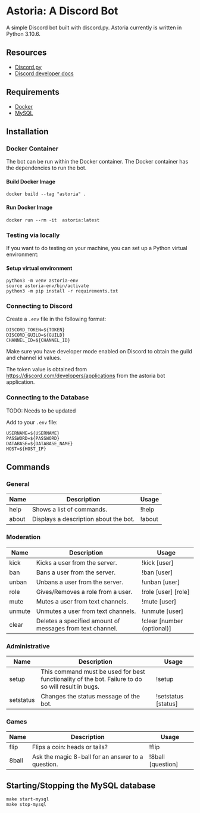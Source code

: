 # Astoria: A Discord Bot

A simple Discord bot built with discord.py. Astoria currently is written
in Python 3.10.6.

## Resources
- [Discord.py](https://discordpy.readthedocs.io/en/stable/index.html)
- [Discord developer docs](https://discord.com/developers/docs/intro)

## Requirements
- [Docker](https://www.docker.com/)
- [MySQL](https://www.mysql.com/)

## Installation

### Docker Container
The bot can be run within the Docker container. The Docker container has the dependencies to run the bot.
#### Build Docker Image
```
docker build --tag "astoria" .
```
#### Run Docker Image
```
docker run --rm -it  astoria:latest 
```

### Testing via locally
If you want to do testing on your machine, you can set up a Python virtual environment:
#### Setup virtual environment
```
python3 -m venv astoria-env
source astoria-env/bin/activate
python3 -m pip install -r requirements.txt
```

### Connecting to Discord
Create a `.env` file in the following format:

```
DISCORD_TOKEN=${TOKEN}
DISCORD_GUILD=${GUILD}
CHANNEL_ID=${CHANNEL_ID}
```
Make sure you have developer mode enabled on Discord to obtain the guild and channel id values.

The token value is obtained from https://discord.com/developers/applications from the astoria
bot application.

### Connecting to the Database
TODO: Needs to be updated

Add to your `.env` file:

```
USERNAME=${USERNAME}
PASSWORD=${PASSWORD}
DATABASE=${DATABASE_NAME}
HOST=${HOST_IP}
```

## Commands

### General

| Name | Description               | Usage |
|------|---------------------------|-------|
| help | Shows a list of commands. | !help |
| about | Displays a description about the bot. | !about |

### Moderation

| Name   | Description                                               | Usage                      |
|--------|-----------------------------------------------------------|----------------------------|
| kick   | Kicks a user from the server.                             | !kick [user]               |
| ban    | Bans a user from the server.                              | !ban [user]                |
| unban  | Unbans a user from the server.                            | !unban [user]              |
| role   | Gives/Removes a role from a user.                         | !role [user] [role]        |
| mute   | Mutes a user from text channels.                          | !mute [user]               |
| unmute | Unmutes a user from text channels.                        | !unmute [user]             |
| clear  | Deletes a specified amount of messages from text channel. | !clear [number (optional)] |

### Administrative

| Name | Description                   | Usage |
|------|-------------------------------|-------|
| setup | This command must be used for best functionality of the bot. Failure to do so will result in bugs. | !setup |
| setstatus | Changes the status message of the bot. | !setstatus [status] |

### Games

| Name | Description                   | Usage |
|------|-------------------------------|-------|
| flip | Flips a coin: heads or tails? | !flip |
| 8ball | Ask the magic 8-ball for an answer to a question. | !8ball [question] |

## Starting/Stopping the MySQL database

```
make start-mysql
make stop-mysql
```